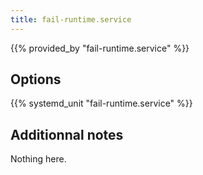 ```yaml
---
title: fail-runtime.service
---
```


{{% provided_by "fail-runtime.service" %}}

## Options

{{% systemd_unit "fail-runtime.service" %}}

## Additionnal notes

Nothing here.